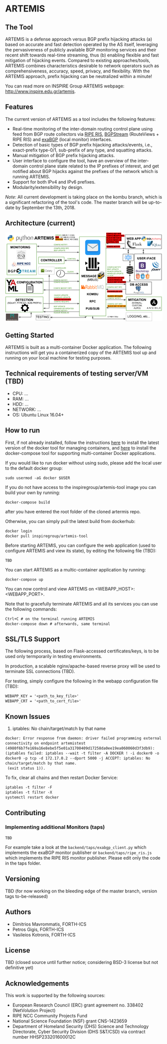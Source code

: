 # ARTEMIS

## The Tool

ARTEMIS is a defense approach versus BGP prefix hijacking attacks (a) based on accurate and fast detection operated by the AS itself, leveraging the pervasiveness of publicly available BGP monitoring services and their recent shift towards real-time streaming, thus (b) enabling flexible and fast mitigation of hijacking events. Compared to existing approaches/tools, ARTEMIS combines characteristics desirable to network operators such as comprehensiveness, accuracy, speed, privacy, and flexibility. With the ARTEMIS approach, prefix hijacking can be neutralized within a minute!

You can read more on INSPIRE Group ARTEMIS webpage: http://www.inspire.edu.gr/artemis.

## Features

The current version of ARTEMIS as a tool includes the following features:

* Real-time monitoring of the inter-domain routing control plane using feed from BGP route collectors via [RIPE RIS](http://stream-dev.ris.ripe.net/demo), [BGPStream](https://bgpstream.caida.org/) (RouteViews + RIPE RIS) and [exaBGP](https://github.com/Exa-Networks/exabgp) (local monitor) interfaces.
* Detection of basic types of BGP prefix hijacking attacks/events, i.e., exact-prefix type-0/1, sub-prefix of any type, and squatting attacks.
* Manual mitigation of BGP prefix hijacking attacks.
* User interface to configure the tool, have an overview of the inter-domain control plane state related to the IP prefixes of interest, and get notified about BGP hijacks against the prefixes of the network which is running ARTEMIS.
* Support for both IPv4 and IPv6 prefixes.
* Modularity/extensibility by design.

*Note*: All current development is taking place on the kombu branch, which is a significant refactoring of the tool's code. The master branch will be up-to-date by September the 13th, 2018.

## Architecture (current)

![Architecture](docs/images/modular_artemis_arch.png)

## Getting Started

ARTEMIS is built as a multi-container Docker application. The following instructions will get you a containerized copy of the ARTEMIS tool up and running on your local machine for testing purposes.

## Technical requirements of testing server/VM (TBD)

* CPU: ...
* RAM: ...
* HDD: ...
* NETWORK: ...
* OS: Ubuntu Linux 16.04+

## How to run

First, if not already installed, follow the instructions [here](https://docs.docker.com/install/linux/docker-ce/ubuntu/#install-docker-ce) to install the latest version of 
the docker tool for managing containers, and [here](https://docs.docker.com/compose/install/#install-compose) to install the docker-compose tool for supporting multi-container Docker applications.

If you would like to run docker without using sudo, please add the local user to the default docker group:

```
sudo usermod -aG docker $USER
```

If you do not have access to the inspiregroup/artemis-tool image you can build your own by running:

```
docker-compose build
```
after you have entered the root folder of the cloned artermis repo.

Otherwise, you can simply pull the latest build from dockerhub:
```
docker login
docker pull inspiregroup/artemis-tool
```

Before starting ARTEMIS, you can configure the web application (used to configure ARTEMIS and view its state), by editing the following file (TBD):
```
TBD
```

You can start ARTEMIS as a multic-container application by running:
```
docker-compose up
```

You can now control and view ARTEMIS on <WEBAPP_HOST>:<WEBAPP_PORT>.

Note that to gracefully terminate ARTEMIS and all its services you can use the following commands:

```
Ctrl+C # on the terminal running ARTEMIS
docker-compose down # afterwards, same terminal
```

## SSL/TLS Support

The following process, based on Flask-accessed certificates/keys, is to be used only termporarily in testing environments.

In production, a scalable nginx/apache-based reverse proxy will be used to terminate SSL connections (TBD).

For testing, simply configure the following in the webapp configuration file (TBD):
```
WEBAPP_KEY = '<path_to_key_file>'
WEBAPP_CRT = '<path_to_cert_file>'
```

## Known Issues

1. iptables: No chain/target/match by that name

```
docker: Error response from daemon: driver failed programming external connectivity on endpoint artemistest (4980f6b7fe169a16e8ebe5f5e01a31700409d17258da0ee19ea060060d3f3db9):  (iptables failed: iptables --wait -t filter -A DOCKER ! -i docker0 -o docker0 -p tcp -d 172.17.0.2 --dport 5000 -j ACCEPT: iptables: No chain/target/match by that name.
 (exit status 1)).
```

To fix, clear all chains and then restart Docker Service:

```
iptables -t filter -F
iptables -t filter -X
systemctl restart docker
```

## Contributing

### Implementing additional Monitors (taps)
```
TBD
```

For example take a look at the `backend/taps/exabgp_client.py` which implements the exaBGP monitor publisher or `backend/taps/ripe_ris.js` which implements the RIPE RIS monitor publisher. Please edit only the code in the taps folder.

## Versioning
TBD (for now working on the bleeding edge of the master branch, version tags to-be-released)

## Authors
* Dimitrios Mavrommatis, FORTH-ICS
* Petros Gigis, FORTH-ICS
* Vasileios Kotronis, FORTH-ICS

## License
TBD (closed source until further notice; considering BSD-3 license but not definitive yet)

## Acknowledgements
This work is supported by the following sources:
* European Research Council (ERC) grant agreement no. 338402 (NetVolution Project)
* RIPE NCC Community Projects Fund
* National Science Foundation (NSF) grant CNS-1423659
* Department of Homeland Security (DHS) Science and Technology Directorate, Cyber Security Division (DHS S&T/CSD) via contract number HHSP233201600012C
